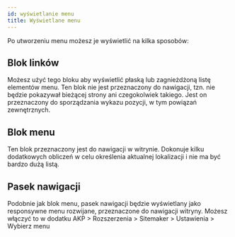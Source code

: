 ```yaml
---
id: wyświetlanie menu
title: Wyświetlane menu
---
```


Po utworzeniu menu możesz je wyświetlić na kilka sposobów:

## Blok linków

Możesz użyć tego bloku aby wyświetlić płaską lub zagnieżdżoną listę elementów menu. Ten blok nie jest przeznaczony do nawigacji, tzn. nie będzie pokazywał bieżącej strony ani czegokolwiek takiego. Jest on przeznaczony do sporządzania wykazu pozycji, w tym powiązań zewnętrznych.

## Blok menu

Ten blok przeznaczony jest do nawigacji w witrynie. Dokonuje kilku dodatkowych obliczeń w celu określenia aktualnej lokalizacji i nie ma być bardzo dużą listą.

## Pasek nawigacji

Podobnie jak blok menu, pasek nawigacji będzie wyświetlany jako responsywne menu rozwijane, przeznaczone do nawigacji witryny. Możesz włączyć to w dodatku AKP > Rozszerzenia > Sitemaker > Ustawienia > Wybierz menu